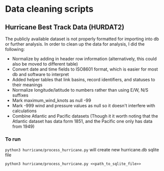 # Data cleaning scripts

## Hurricane Best Track Data (HURDAT2)

The publicly available dataset is not properly formatted for importing into db or further analysis. In order to clean up the data for analysis, I did the following:

- Normalize by adding in header row information (alternatively, this could also be moved to different table)
- Convert date and time fields to ISO8601 format, which is easier for most db and software to interpret
- Added helper tables that link basins, record identifiers, and statuses to their meanings
- Normalize longitude/latitude to numbers rather than using E/W, N/S suffixes
- Mark maximum_wind_knots as null -99
- Mark -999 wind and pressure values as null so it doesn't interfere with calculations
- Combine Atlantic and Pacific datasets (Though it it worth noting that the Atlantic dataset has data form 1851, and the Pacific one only has data from 1949)

### To run

`python3 hurricane/process_hurricane.py` will create new hurricane.db sqlite file

`python3 hurricane/process_hurricane.py <<path_to_sqlite_file>>`
